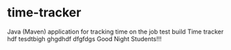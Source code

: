 # time-tracker
Java (Maven) application for tracking time on the job
test build
Time tracker
hdf
tesdtbigh ghgdhdf dfgfdgs
Good Night Students!!!
